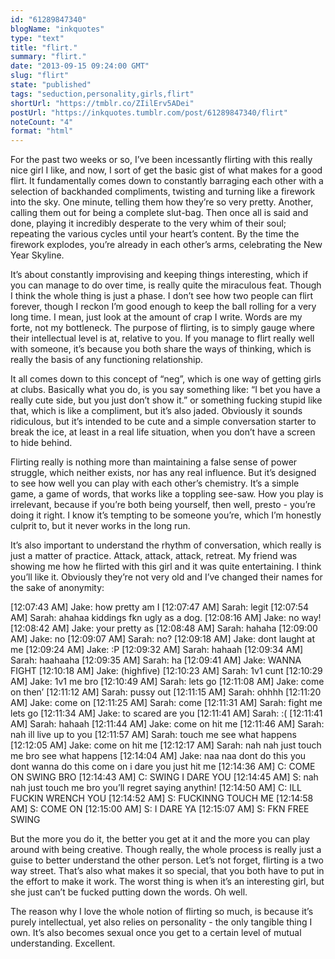 ```yaml
---
id: "61289847340"
blogName: "inkquotes"
type: "text"
title: "flirt."
summary: "flirt."
date: "2013-09-15 09:24:00 GMT"
slug: "flirt"
state: "published"
tags: "seduction,personality,girls,flirt"
shortUrl: "https://tmblr.co/ZIilErv5ADei"
postUrl: "https://inkquotes.tumblr.com/post/61289847340/flirt"
noteCount: "4"
format: "html"
---
```


For the past two weeks or so, I’ve been incessantly flirting with this really nice girl I like, and now, I sort of get the basic gist of what makes for a good flirt. It fundamentally comes down to constantly barraging each other with a selection of backhanded compliments, twisting and turning like a firework into the sky. One minute, telling them how they’re so very pretty. Another, calling them out for being a complete slut-bag. Then once all is said and done, playing it incredibly desperate to the very whim of their soul; repeating the various cycles until your heart’s content. By the time the firework explodes, you’re already in each other’s arms, celebrating the New Year Skyline. 

It’s about constantly improvising and keeping things interesting, which if you can manage to do over time, is really quite the miraculous feat. Though I think the whole thing is just a phase. I don’t see how two people can flirt forever, though I reckon I’m good enough to keep the ball rolling for a very long time. I mean, just look at the amount of crap I write. Words are my forte, not my bottleneck. The purpose of flirting, is to simply gauge where their intellectual level is at, relative to you. If you manage to flirt really well with someone, it’s because you both share the ways of thinking, which is really the basis of any functioning relationship. 

It all comes down to this concept of “neg”, which is one way of getting girls at clubs. Basically what you do, is you say something like: “I bet you have a really cute side, but you just don’t show it.” or something fucking stupid like that, which is like a compliment, but it’s also jaded. Obviously it sounds ridiculous, but it’s intended to be cute and a simple conversation starter to break the ice, at least in a real life situation, when you don’t have a screen to hide behind.

Flirting really is nothing more than maintaining a false sense of power struggle, which neither exists, nor has any real influence. But it’s designed to see how well you can play with each other’s chemistry. It’s a simple game, a game of words, that works like a toppling see-saw. How you play is irrelevant, because if you’re both being yourself, then well, presto - you’re doing it right. I know it’s tempting to be someone you’re, which I’m honestly culprit to, but it never works in the long run. 

It’s also important to understand the rhythm of conversation, which really is just a matter of practice. Attack, attack, attack, retreat. My friend was showing me how he flirted with this girl and it was quite entertaining. I think you’ll like it. Obviously they’re not very old and I’ve changed their names for the sake of anonymity: 

[12:07:43 AM] Jake: how pretty am I
[12:07:47 AM] Sarah: legit
[12:07:54 AM] Sarah: ahahaa kiddings fkn ugly as a dog.
[12:08:16 AM] Jake: no way!
[12:08:42 AM] Jake: your pretty as
[12:08:48 AM] Sarah: hahaha
[12:09:00 AM] Jake: no
[12:09:07 AM] Sarah: no?
[12:09:18 AM] Jake: dont laught at me
[12:09:24 AM] Jake: :P
[12:09:32 AM] Sarah: hahaah
[12:09:34 AM] Sarah: haahaaha
[12:09:35 AM] Sarah: ha
[12:09:41 AM] Jake: WANNA FIGHT
[12:10:18 AM] Jake: (highfive)
[12:10:23 AM] Sarah: 1v1 cunt
[12:10:29 AM] Jake: 1v1 me bro
[12:10:49 AM] Sarah: lets go
[12:11:08 AM] Jake: come on then’
[12:11:12 AM] Sarah: pussy out
[12:11:15 AM] Sarah: ohhhh
[12:11:20 AM] Jake: come on
[12:11:25 AM] Sarah: come
[12:11:31 AM] Sarah: fight me lets go
[12:11:34 AM] Jake: to scared are you
[12:11:41 AM] Sarah: :(
[12:11:41 AM] Sarah: hahaah
[12:11:44 AM] Jake: come on hit me
[12:11:46 AM] Sarah: nah ill live up to you
[12:11:57 AM] Sarah: touch me see what happens
[12:12:05 AM] Jake: come on hit me
[12:12:17 AM] Sarah: nah nah just touch me bro see what happens
[12:14:04 AM] Jake: naa naa dont do this you dont wanna do this come on i dare you just hit me
[12:14:36 AM] C: COME ON SWING BRO
[12:14:43 AM] C: SWING I DARE YOU
[12:14:45 AM] S: nah nah just touch me bro you’ll regret saying anythin!
[12:14:50 AM] C: ILL FUCKIN WRENCH YOU
[12:14:52 AM] S: FUCKINNG TOUCH ME
[12:14:58 AM] S: COME ON
[12:15:00 AM] S: I DARE YA
[12:15:07 AM] S: FKN FREE SWING

But the more you do it, the better you get at it and the more you can play around with being creative. Though really, the whole process is really just a guise to better understand the other person. Let’s not forget, flirting is a two way street. That’s also what makes it so special, that you both have to put in the effort to make it work. The worst thing is when it’s an interesting girl, but she just can’t be fucked putting down the words. Oh well. 

The reason why I love the whole notion of flirting so much, is because it’s purely intellectual, yet also relies on personality - the only tangible thing I own. It’s also becomes sexual once you get to a certain level of mutual understanding. Excellent.